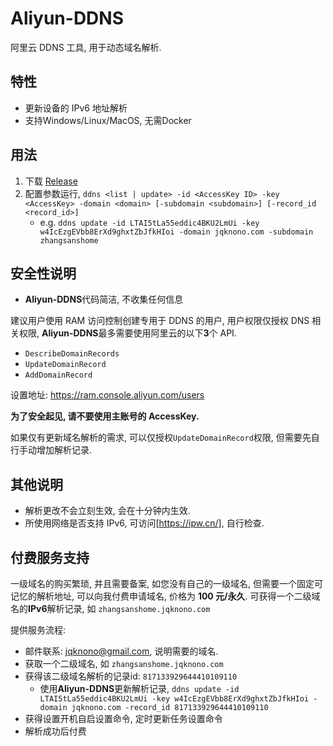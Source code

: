# Aliyun-DDNS

阿里云 DDNS 工具, 用于动态域名解析.

## 特性

- 更新设备的 IPv6 地址解析
- 支持Windows/Linux/MacOS, 无需Docker

## 用法

1. 下载 [Release]()
2. 配置参数运行, `ddns <list | update> -id <AccessKey ID> -key <AccessKey> -domain <domain> [-subdomain <subdomain>] [-record_id <record_id>]`
   - e.g. `ddns update -id LTAI5tLa55eddic4BKU2LmUi -key w4IcEzgEVbb8ErXd9ghxtZbJfkHIoi -domain jqknono.com -subdomain zhangsanshome`

## 安全性说明

- **Aliyun-DDNS**代码简洁, 不收集任何信息

建议用户使用 RAM 访问控制创建专用于 DDNS 的用户, 用户权限仅授权 DNS 相关权限, **Aliyun-DDNS**最多需要使用阿里云的以下**3**个 API.

- `DescribeDomainRecords`
- `UpdateDomainRecord`
- `AddDomainRecord`

设置地址: https://ram.console.aliyun.com/users

**为了安全起见, 请不要使用主账号的 AccessKey.**

如果仅有更新域名解析的需求, 可以仅授权`UpdateDomainRecord`权限, 但需要先自行手动增加解析记录.

## 其他说明

- 解析更改不会立刻生效, 会在十分钟内生效.
- 所使用网络是否支持 IPv6, 可访问[https://ipw.cn/], 自行检查.

## 付费服务支持

一级域名的购买繁琐, 并且需要备案, 如您没有自己的一级域名, 但需要一个固定可记忆的解析地址, 可以向我付费申请域名, 价格为 **100 元/永久**. 可获得一个二级域名的**IPv6**解析记录, 如 `zhangsanshome.jqknono.com`

提供服务流程:

- 邮件联系: [jqknono@gmail.com](mailto:jqknono@gmail.com), 说明需要的域名.
- 获取一个二级域名, 如 `zhangsanshome.jqknono.com`
- 获得该二级域名解析的记录id: `817133929644410109110`
  - 使用**Aliyun-DDNS**更新解析记录, `ddns update -id LTAI5tLa55eddic4BKU2LmUi -key w4IcEzgEVbb8ErXd9ghxtZbJfkHIoi -domain jqknono.com -record_id 817133929644410109110`
- 获得设置开机自启设置命令, 定时更新任务设置命令
- 解析成功后付费
